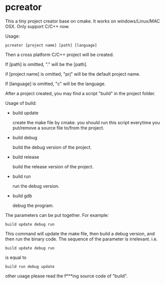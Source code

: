 pcreator
========

This a tiny project creator base on cmake. It works on windows/Linux/MAC OSX. Only support C/C++ now. 

Usage: 

    pcreator [project name] [path] [language]
  
Then a cross platform C/C++ project will be created. 

If [path] is omitted, "." will be the [path]. 

if [project name] is omitted, "prj" will be the default project name. 

If [language] is omitted, "c" will be the language.

After a project created, you may find a script "build" in the project folder. 

Usage of build:

- build update

    create the make file by cmake. you should run this script everytime you put/remove a source file to/from the project.

- build debug

    build the debug version of the project.

- build release

    build the release version of the project.

- build run

    run the debug version.

- build gdb

    debug the program.

The parameters can be put together. For example:

    build update debug run

This command will update the make file, then build a debug version, and then run the binary code.
The sequence of the parameter is irrelevant. i.e.

    build update debug run

is equal to 

    build run debug update

other usage please read the f***ing source code of "build".
